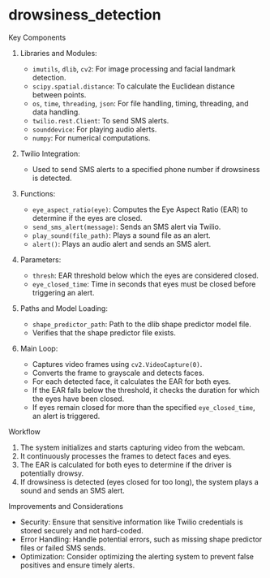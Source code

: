 # drowsiness_detection

 Key Components

1. Libraries and Modules:
   - `imutils`, `dlib`, `cv2`: For image processing and facial landmark detection.
   - `scipy.spatial.distance`: To calculate the Euclidean distance between points.
   - `os`, `time`, `threading`, `json`: For file handling, timing, threading, and data handling.
   - `twilio.rest.Client`: To send SMS alerts.
   - `sounddevice`: For playing audio alerts.
   - `numpy`: For numerical computations.

2. Twilio Integration:
   - Used to send SMS alerts to a specified phone number if drowsiness is detected.

3. Functions:
   - `eye_aspect_ratio(eye)`: Computes the Eye Aspect Ratio (EAR) to determine if the eyes are closed.
   - `send_sms_alert(message)`: Sends an SMS alert via Twilio.
   - `play_sound(file_path)`: Plays a sound file as an alert.
   - `alert()`: Plays an audio alert and sends an SMS alert.

4. Parameters:
   - `thresh`: EAR threshold below which the eyes are considered closed.
   - `eye_closed_time`: Time in seconds that eyes must be closed before triggering an alert.

5. Paths and Model Loading:
   - `shape_predictor_path`: Path to the dlib shape predictor model file.
   - Verifies that the shape predictor file exists.

6. Main Loop:
   - Captures video frames using `cv2.VideoCapture(0)`.
   - Converts the frame to grayscale and detects faces.
   - For each detected face, it calculates the EAR for both eyes.
   - If the EAR falls below the threshold, it checks the duration for which the eyes have been closed.
   - If eyes remain closed for more than the specified `eye_closed_time`, an alert is triggered.

 Workflow
1. The system initializes and starts capturing video from the webcam.
2. It continuously processes the frames to detect faces and eyes.
3. The EAR is calculated for both eyes to determine if the driver is potentially drowsy.
4. If drowsiness is detected (eyes closed for too long), the system plays a sound and sends an SMS alert.

 Improvements and Considerations
- Security: Ensure that sensitive information like Twilio credentials is stored securely and not hard-coded.
- Error Handling: Handle potential errors, such as missing shape predictor files or failed SMS sends.
- Optimization: Consider optimizing the alerting system to prevent false positives and ensure timely alerts.

